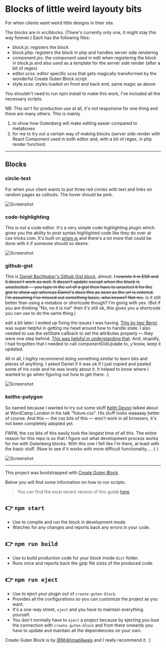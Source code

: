 
# Blocks of little weird layouty bits

For when clients want weird little designs in their site.

The blocks are in src/blocks. (There's currently only one, it might stay this way forever.) Each has the following files:
- block.js: registers the block
- block.php: registers the block in php and handles server side rendering
- component.jsx: the component used in edit when registering the block in block.js and also used as a template for the server side render (after a bit of regex)
- editor.scss: editor specific scss that gets magically transformed by the wonderful Create Guten Block script
- style.scss: styles loaded on front and back end, same magic as above

You shouldn't need to run npm install to make this work, I've included all the necessary scripts.

NB: This isn't for production use at all, it's not responsive for one thing and there are many others. This is mainly
1. to show how Gutenberg will make editing easier compared to metaboxes
2. for me to try out a certain way of making blocks (server side render with React Component used in both editor and, with a bit of regex, in php render function)

--- 

## Blocks

### circle-text
For when your client wants to put three red circles with text and links on random pages as callouts. The hover should be pink.

![Screenshot](https://raw.githubusercontent.com/tharsheblows/mjj-why/master/src/blocks/circle-text/circle-text.png) 
 

### code-highlighting
This is *not* a code editor. It's a very simple code highlighting plugin which gives you the ability to post syntax highlighted code like they do over at css-tricks.com. It's built on [prism.js](http://prismjs.com/) and there's a lot more that could be done with it if someone should so desire.

![Screenshot](https://raw.githubusercontent.com/tharsheblows/mjj-why/master/src/blocks/code-highlighting/code-highlighting.png)

### github-gist
This is [Daniel Bachhuber's Github Gist block](https://github.com/pantheon-systems/github-gist-gutenberg-block), almost. ~~I rewrote it in ES6 and it doesn't work as well. It doesn't update except when the block is unselected — you type in the url of a gist then have to unselect it for the gist to show up) whereas Daniel's does this as soon as the url is entered. I'm assuming I've missed out something basic, who knows? Not me.~~ Is it still better than using a metabox or shortcode though? I'm going with yes. (But if you are thinking "No, no it is not" then it's still ok, this gives you a shortcode you can use to do the same thing.)

edit a bit later: I ended up fixing the issues I was having. [This by Igor Benić](https://www.ibenic.com/create-gutenberg-block-displaying-post/) was super helpful in getting my head around how to handle state. I also needed to use the setState callback to set the attributes properly — they were one step behind. [This was helpful in understanding that](https://medium.learnreact.com/setstate-takes-a-callback-1f71ad5d2296). And, stupidly, I had forgotten that I needed to call componentDidUpdate to, y'know, keep it updated.

All in all, I *highly* recommend doing something similar to learn bits and pieces of anything. I asked Daniel if it was ok if I just copied and pasted some of his code and he was lovely about it. It helped to know where I wanted to go when figuring out how to get there. :) 

![Screenshot](https://raw.githubusercontent.com/tharsheblows/mjj-why/master/src/blocks/github-gist/github-gist.png) 

### keiths-polygon

So named because I wanted to try out some stuff [Keith Devon](https://highrise.digital/) talked about at WordCamp London in his talk "future.css". His stuff looks waaaaay better of course. And this — the css bits of this — won't work in all browsers, it's not been completely adopted yet.

FWIW, the css bits of this easily took the longest time of all this. The entire reason for this repo is so that I figure out what development process works for me with Gutenberg blocks. With this one I felt like I'm there, at least with the basic stuff. (Now to see if it works with more difficult functionality.... :) )

![Screenshot](https://raw.githubusercontent.com/tharsheblows/mjj-why/master/src/blocks/keiths-polygon/keiths-polygon.png) 


---

This project was bootstrapped with [Create Guten Block](https://github.com/ahmadawais/create-guten-block).

Below you will find some information on how to run scripts.

>You can find the most recent version of this guide [here](https://github.com/ahmadawais/create-guten-block).

## 👉  `npm start`
- Use to compile and run the block in development mode.
- Watches for any changes and reports back any errors in your code.

## 👉  `npm run build`
- Use to build production code for your block inside `dist` folder.
- Runs once and reports back the gzip file sizes of the produced code.

## 👉  `npm run eject`
- Use to eject your plugin out of `create-guten-block`.
- Provides all the configurations so you can customize the project as you want.
- It's a one-way street, `eject` and you have to maintain everything yourself.
- You don't normally have to `eject` a project because by ejecting you lose the connection with `create-guten-block` and from there onwards you have to update and maintain all the dependencies on your own.

Create Guten Block is by [@MrAhmadAwais](https://twitter.com/mrahmadawais/) and I really recommend it. :) 
